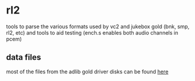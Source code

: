 # rl2

tools to parse the various formats used by vc2 and jukebox gold (bnk, smp, rl2, etc) and tools to aid testing (ench.s enables both audio channels in pcem)

## data files

most of the files from the adlib gold driver disks can be found [here](https://mothcompute.lilylenora.net/adlgold)

